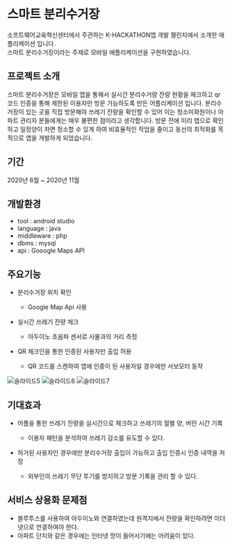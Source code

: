 # 스마트 분리수거장
소프트웨어교육혁신센터에서 주관하는 K-HACKATHON앱 개발 챌린지에서 소개한 애플리케이션 입니다.   
스마트 분리수거장이라는 주제로 모바일 애플리케이션을 구현하였습니다.

## 프로젝트 소개
스마트 분리수거장은 모바일 앱을 통해서 실시간 분리수거량 잔량 현황을 체크하고 qr코드 인증을 통해 제한된 이용자만 방문 가능하도록 만든 어플리케이션 입니다.
분리수거장이 있는 곳을 직접 방문해야 쓰레기 잔량을 확인할 수 있어 이는 청소미화원이나 아파트 관리자 분들에게는 매우 불편한 점이라고 생각합니다.
방문 전에 미리 앱으로 확인하고 일정양이 차면 청소할 수 있게 하여 비효율적인 작업을 줄이고 동선의 최적화를 목적으로 앱을 개발하게 되었습니다.

## 기간 
2020년 6월 ~ 2020년 11월

## 개발환경
- tool : android studio
- language : java
- middleware : php
- dbms : mysql
- api : Gooogle Maps API

## 주요기능
- 분리수거장 위치 확인
    - Google Map Api 사용
      
- 실시간 쓰레기 잔량 체크
    - 아두이노 초음파 센서로 사물과의 거리 측정
      
- QR 체크인을 통한 인증된 사용자만 출입 허용
    - QR 코드를 스캔하여 앱에 인증이 된 사용자일 경우에만 서보모터 동작
  
![슬라이드5](https://github.com/hwajinkim/CheckInRecycle/assets/68608437/ca3bb488-3006-4dc5-a419-f9962273bb11)
![슬라이드6](https://github.com/hwajinkim/CheckInRecycle/assets/68608437/c83417da-3369-4d86-9b4c-cfc9d9e1fe80)
![슬라이드7](https://github.com/hwajinkim/CheckInRecycle/assets/68608437/77ddf96b-7936-41ce-b5d0-a585bfdb8032)

## 기대효과
- 어플을 통한 쓰레기 잔량을 실시간으로 체크하고 쓰레기의 월별 양, 버린 시간 기록
    - 이용자 패턴을 분석하여 쓰레기 감소를 유도할 수 있다.
    
- 허가된 사용자인 경우에만 분리수거장 출입이 가능하고 출입 인증시 인증 내역을 저장
    - 외부인의 쓰레기 무단 투기를 방지하고 방문 기록을 관리 할 수 있다.  

## 서비스 상용화 문제점
- 블루투스를 사용하여 아두이노와 연결하였는데 원격지에서 잔량을 확인하려면 이더넷으로 연결하여야 한다.
- 아파트 단지와 같은 경우에는 인터넷 망이 들어서기에는 어려움이 있다.
